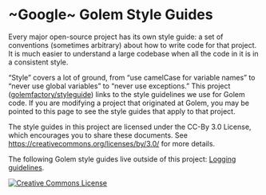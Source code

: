 ~Google~ Golem Style Guides
===================

Every major open-source project has its own style guide: a set of conventions
(sometimes arbitrary) about how to write code for that project. It is much
easier to understand a large codebase when all the code in it is in a
consistent style.

“Style” covers a lot of ground, from “use camelCase for variable names” to
“never use global variables” to “never use exceptions.” This project
([golemfactory/styleguide](https://github.com/golemfactory/styleguide)) links to the
style guidelines we use for Golem code. If you are modifying a project that
originated at Golem, you may be pointed to this page to see the style guides
that apply to that project.


The style guides in this project are licensed under the CC-By 3.0 License,
which encourages you to share these documents.
See https://creativecommons.org/licenses/by/3.0/ for more details.

The following Golem style guides live outside of this project:
[Logging guidelines][log].

<a rel="license" href="https://creativecommons.org/licenses/by/3.0/"><img alt="Creative Commons License" style="border-width:0" src="https://i.creativecommons.org/l/by/3.0/88x31.png" /></a>

[log]: https://github.com/golemfactory/golem-internal/wiki/Logging-guidelines
